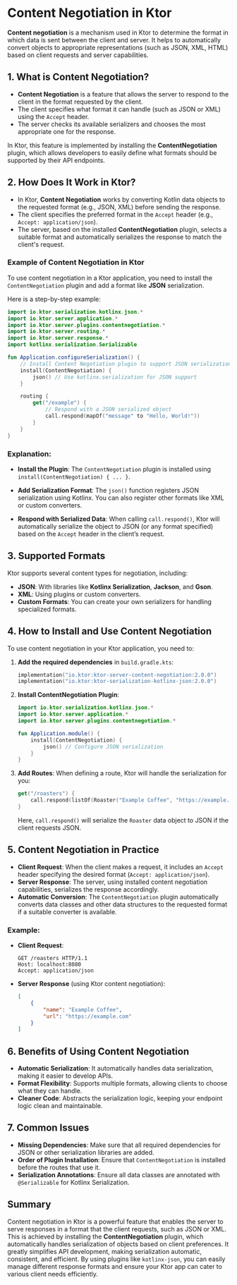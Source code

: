 
# Content Negotiation in Ktor

**Content negotiation** is a mechanism used in Ktor to determine the format in which data is sent between the client and server. It helps to automatically convert objects to appropriate representations (such as JSON, XML, HTML) based on client requests and server capabilities.

## 1. What is Content Negotiation?
- **Content Negotiation** is a feature that allows the server to respond to the client in the format requested by the client.
- The client specifies what format it can handle (such as JSON or XML) using the `Accept` header.
- The server checks its available serializers and chooses the most appropriate one for the response.

In Ktor, this feature is implemented by installing the **ContentNegotiation** plugin, which allows developers to easily define what formats should be supported by their API endpoints.

## 2. How Does It Work in Ktor?
- In Ktor, **Content Negotiation** works by converting Kotlin data objects to the requested format (e.g., JSON, XML) before sending the response.
- The client specifies the preferred format in the `Accept` header (e.g., `Accept: application/json`).
- The server, based on the installed **ContentNegotiation** plugin, selects a suitable format and automatically serializes the response to match the client's request.

### Example of Content Negotiation in Ktor
To use content negotiation in a Ktor application, you need to install the `ContentNegotiation` plugin and add a format like **JSON** serialization.

Here is a step-by-step example:

```kotlin
import io.ktor.serialization.kotlinx.json.*
import io.ktor.server.application.*
import io.ktor.server.plugins.contentnegotiation.*
import io.ktor.server.routing.*
import io.ktor.server.response.*
import kotlinx.serialization.Serializable

fun Application.configureSerialization() {
    // Install Content Negotiation plugin to support JSON serialization
    install(ContentNegotiation) {
        json() // Use kotlinx.serialization for JSON support
    }

    routing {
        get("/example") {
            // Respond with a JSON serialized object
            call.respond(mapOf("message" to "Hello, World!"))
        }
    }
}
```

### Explanation:
- **Install the Plugin**:
  The `ContentNegotiation` plugin is installed using `install(ContentNegotiation) { ... }`.
  
- **Add Serialization Format**:
  The `json()` function registers JSON serialization using Kotlinx. You can also register other formats like XML or custom converters.

- **Respond with Serialized Data**:
  When calling `call.respond()`, Ktor will automatically serialize the object to JSON (or any format specified) based on the `Accept` header in the client’s request.

## 3. Supported Formats
Ktor supports several content types for negotiation, including:
- **JSON**: With libraries like **Kotlinx Serialization**, **Jackson**, and **Gson**.
- **XML**: Using plugins or custom converters.
- **Custom Formats**: You can create your own serializers for handling specialized formats.

## 4. How to Install and Use Content Negotiation
To use content negotiation in your Ktor application, you need to:
1. **Add the required dependencies** in `build.gradle.kts`:
   ```kotlin
   implementation("io.ktor:ktor-server-content-negotiation:2.0.0")
   implementation("io.ktor:ktor-serialization-kotlinx-json:2.0.0")
   ```

2. **Install ContentNegotiation Plugin**:
   ```kotlin
   import io.ktor.serialization.kotlinx.json.*
   import io.ktor.server.application.*
   import io.ktor.server.plugins.contentnegotiation.*

   fun Application.module() {
       install(ContentNegotiation) {
           json() // Configure JSON serialization
       }
   }
   ```

3. **Add Routes**:
   When defining a route, Ktor will handle the serialization for you:
   ```kotlin
   get("/roasters") {
       call.respond(listOf(Roaster("Example Coffee", "https://example.com")))
   }
   ```

   Here, `call.respond()` will serialize the `Roaster` data object to JSON if the client requests JSON.

## 5. Content Negotiation in Practice
- **Client Request**: When the client makes a request, it includes an `Accept` header specifying the desired format (`Accept: application/json`).
- **Server Response**: The server, using installed content negotiation capabilities, serializes the response accordingly.
- **Automatic Conversion**: The `ContentNegotiation` plugin automatically converts data classes and other data structures to the requested format if a suitable converter is available.

### Example:
- **Client Request**:
  ```
  GET /roasters HTTP/1.1
  Host: localhost:8080
  Accept: application/json
  ```
- **Server Response** (using Ktor content negotiation):
  ```json
  [
      {
          "name": "Example Coffee",
          "url": "https://example.com"
      }
  ]
  ```

## 6. Benefits of Using Content Negotiation
- **Automatic Serialization**: It automatically handles data serialization, making it easier to develop APIs.
- **Format Flexibility**: Supports multiple formats, allowing clients to choose what they can handle.
- **Cleaner Code**: Abstracts the serialization logic, keeping your endpoint logic clean and maintainable.

## 7. Common Issues
- **Missing Dependencies**: Make sure that all required dependencies for JSON or other serialization libraries are added.
- **Order of Plugin Installation**: Ensure that `ContentNegotiation` is installed before the routes that use it.
- **Serialization Annotations**: Ensure all data classes are annotated with `@Serializable` for Kotlinx Serialization.

## Summary
Content negotiation in Ktor is a powerful feature that enables the server to serve responses in a format that the client requests, such as JSON or XML. This is achieved by installing the **ContentNegotiation** plugin, which automatically handles serialization of objects based on client preferences. It greatly simplifies API development, making serialization automatic, consistent, and efficient. By using plugins like `kotlinx-json`, you can easily manage different response formats and ensure your Ktor app can cater to various client needs efficiently.
